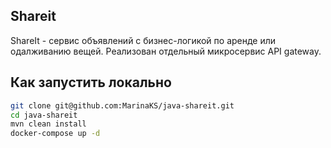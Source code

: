 ## Shareit
ShareIt - сервис объявлений с бизнес-логикой по аренде или одалживанию вещей. Реализован отдельный микросервис API gateway.
## Как запустить локально
```bash
git clone git@github.com:MarinaKS/java-shareit.git
cd java-shareit
mvn clean install
docker-compose up -d
```
